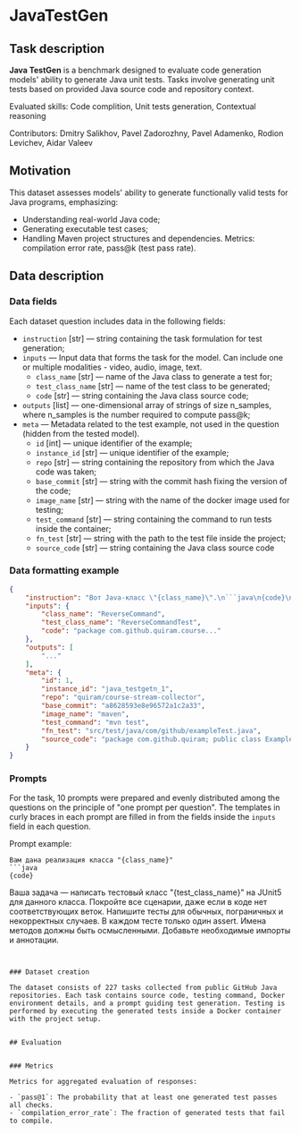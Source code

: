 # JavaTestGen


## Task description

**Java TestGen** is a benchmark designed to evaluate code generation models' ability to generate Java unit tests. Tasks involve generating unit tests based on provided Java source code and repository context.

Evaluated skills: Code complition, Unit tests generation, Contextual reasoning

Contributors: Dmitry Salikhov, Pavel Zadorozhny, Pavel Adamenko, Rodion Levichev, Aidar Valeev


## Motivation

This dataset assesses models' ability to generate functionally valid tests for Java programs, emphasizing:
- Understanding real-world Java code;
- Generating executable test cases;
- Handling Maven project structures and dependencies.
Metrics: compilation error rate, pass@k (test pass rate).


## Data description

### Data fields

Each dataset question includes data in the following fields:

- `instruction` [str] — string containing the task formulation for test generation;
- `inputs` — Input data that forms the task for the model. Can include one or multiple modalities - video, audio, image, text.
    - `class_name` [str] — name of the Java class to generate a test for;
    - `test_class_name` [str] — name of the test class to be generated;
    - `code` [str] — string containing the Java class source code;
- `outputs` [list] — one-dimensional array of strings of size n_samples, where n_samples is the number required to compute pass@k;
- `meta` — Metadata related to the test example, not used in the question (hidden from the tested model).
    - `id` [int] — unique identifier of the example;
    - `instance_id` [str] — unique identifier of the example;
    - `repo` [str] — string containing the repository from which the Java code was taken;
    - `base_commit` [str] — string with the commit hash fixing the version of the code;
    - `image_name` [str] — string with the name of the docker image used for testing;
    - `test_command` [str] — string containing the command to run tests inside the container;
    - `fn_test` [str] — string with the path to the test file inside the project;
    - `source_code` [str] — string containing the Java class source code


### Data formatting example

```json
{
    "instruction": "Вот Java-класс \"{class_name}\".\n```java\n{code}\n```\nНапишите JUnit5 тестовый класс \"{test_class_name}\". Включите позитивные сценарии, ошибки и граничные случаи.",
    "inputs": {
        "class_name": "ReverseCommand",
        "test_class_name": "ReverseCommandTest",
        "code": "package com.github.quiram.course..."
    },
    "outputs": [
        "..."
    ],
    "meta": {
        "id": 1,
        "instance_id": "java_testgetn_1",
        "repo": "quiram/course-stream-collector",
        "base_commit": "a8628593e8e96572a1c2a33",
        "image_name": "maven",
        "test_command": "mvn test",
        "fn_test": "src/test/java/com/github/exampleTest.java",
        "source_code": "package com.github.quiram; public class Example {}"
    }
}
```


### Prompts

For the task, 10 prompts were prepared and evenly distributed among the questions on the principle of "one prompt per question". The templates in curly braces in each prompt are filled in from the fields inside the `inputs` field in each question.

Prompt example:

```
Вам дана реализация класса "{class_name}"
```java
{code}
```
Ваша задача — написать тестовый класс "{test_class_name}" на JUnit5 для данного класса. Покройте все сценарии, даже если в коде нет соответствующих веток. Напишите тесты для обычных, пограничных и некорректных случаев. В каждом тесте только один assert. Имена методов должны быть осмысленными. Добавьте необходимые импорты и аннотации.
```


### Dataset creation

The dataset consists of 227 tasks collected from public GitHub Java repositories. Each task contains source code, testing command, Docker environment details, and a prompt guiding test generation. Testing is performed by executing the generated tests inside a Docker container with the project setup.


## Evaluation


### Metrics

Metrics for aggregated evaluation of responses:

- `pass@1`: The probability that at least one generated test passes all checks.
- `compilation_error_rate`: The fraction of generated tests that fail to compile.
